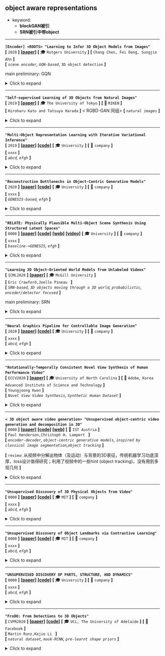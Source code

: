 ## object aware representations

 - keyword:
    - **blockGAN被引**
    - **SRN被引中带object**

---

**`[Encoder] <ROOTS> "Learning to Infer 3D Object Models from Images"`**  
**[** `2020` **]** **[[paper]](https://arxiv.org/pdf/2006.06130.pdf)**  **[** :mortar_board: `Rutgers University` **]** 
**[**  `Chang Chen, Fei Deng, Sungjin Ahn` **]**  
**[** _`scene encoder`, `GQN-based`_, `3D object detection` **]**  

main preliminary: GQN

<details>
  <summary>Click to expand</summary>


![image-20201027191207023](media/image-20201027191207023.png)


- **前景背景区分方式**： 通过其`Scene Encoder`；其实是在GVFM下做3D物体检测
  
  - 把3D 空间分为 $`N_{max}=N_x \times N_y \times N_z`$ 个cell，每个最多检测1个物体（类似Yolo，扩展到三维）；
  - 检测是否有一个物体其中心落在了cell内；如果有，那么回归出一个连续量 $`\boldsymbol{z}_{ijk}^{where} \in \mathbb{R}^3`$ 来specify坐标
  - 具体做法：把一系列context 观测 $`\mathcal{C}=\{(\boldsymbol{x}_c, \boldsymbol{y}_c)\}`$ encode into a Geometric Volume Feature Map 三维体素特征空间 $`\boldsymbol{r} \in \mathbb{R}^{N_x \times N_y \times N_z \times d}`$ ，逐个cell infer 是否有物体以及中心点坐标
  
    - GVFM需要把一系列partial observation aggregate起来；
    - ① 对$`\mathcal{C}`$ 计算一个order-invariant summary $`\psi`$ ：$`\psi=\sum_{c=1}^{\lvert\mathcal{C} \rvert} \psi_{\mathcal{c}}=\sum_{c=1}^{\lvert\mathcal{C} \rvert} f_\psi(x_c, y_c)`$  
    - ② 对 $`\psi`$ 应用一个3D transposed convolution 来把 scene-level 表征$`\psi`$ split 成单个的$`\boldsymbol{r}_{ijk}`$ slots
- **主要贡献**
  - object-aware scene encoder，把一系列观测首先映射到体素特征空间，再逐cell检测回归有无物体及中心坐标
    - ==思考== ：
      - 这个decoder可以设法用于我们的拓扑图构建
      - 我们是用拓扑图的形式来organize各个物体；每个feature只来自于一个物体的观测，也只存一个物体的信息
  - 重点考虑了object level如何重建图片；对我们会有一定帮助
- **效果**

![img](media/bcd05a95-3328-4004-af8f-42e62294b993.png)

</details>

---

**`"Self-supervised Learning of 3D Objects from Natural Images"`**  
**[** `2019` **]** **[[paper]](https://arxiv.org/pdf/1911.08850.pdf)**  **[** :mortar_board: `The University of Tokyo` **]** **[** :office: `RIKEN` **]**  
**[**  `Hiroharu Kato and Tatsuya Harada`  **]** < RGBD-GAN 同组> 
**[** _`natural images`_ **]**  

<details>
  <summary>Click to expand</summary>

- **自监督的方式，从真实世界图片中提取出3D物体**

- **两阶段训练**


  - 首先学习一个base shape，然后从base shape到full model
  - 如果不用两阶段训练，学习到的形状都变成了一个椭球，变得模糊化了。
  - <br>![img](media/0473e31c-1289-4436-9167-a4483a143024.png)

- <br>![img](media/d7558150-cfef-48ad-9ce7-05cc20ceb89e.png)

- **主要贡献**
  
- > 为了应对复杂的形状、复杂的真实世界背景，使用对于物体表面和背景的强regularization
  >
  > To suppress it, we propose using strong regularization and constraints on object surfaces and background images. 
  >
  > 可以从cifar10, pascal这样的数据集中重建出各种各样的物体
  >
  > 由于数据集中经常有ill-posed摆放的图片，学习出并且利用先验知识是关键。
  >
  > Since this is a severely ill-posed problem, learning and leveraging the prior knowledge of objects is the key to this task.

</details>

---

**`"Multi-Object Representation Learning with Iterative Variational Inference"`**  
**[** `2019` **]** **[[paper]](https://arxiv.org/pdf/1903.00450.pdf)** **[[code]](https://www.github.com)** **[** :mortar_board: `University` **]** **[** :office: `company` **]**  
**[**  `xxxx`  **]**  
**[** _`abcd`, `efgh`_ **]**  

<details>
  <summary>Click to expand</summary>

- **主要贡献**
  - 

</details>

---

**`"Reconstruction Bottlenecks in Object-Centric Generative Models"`**  
**[** `2020` **]** **[[paper]](https://arxiv.org/pdf/2007.06245.pdf)** **[[code]](https://www.github.com)** **[** :mortar_board: `University` **]** **[** :office: `company` **]**  
**[**  `xxxx`  **]**  
**[** _`GENESIS-based`, `efgh`_ **]**  

<details>
  <summary>Click to expand</summary>

- **主要贡献**
  - 

</details>

---

**`"RELATE: Physically Plausible Multi-Object Scene Synthesis Using Structured Latent Spaces"`**  
**[** `0000` **]** **[[paper]](https://arxiv.org/pdf/2007.01272.pdf)** **[[code]](https://github.com/hyenal/relate)** **[[web]](http://geometry.cs.ucl.ac.uk/projects/2020/relate/)** **[[video]](http://geometry.cs.ucl.ac.uk/projects/2020/relate/paper_docs/EhrhardtGrothEtAl_Relate_NeurIPS_2020.webm)** **[** :mortar_board: `University` **]** **[** :office: `company` **]**  
**[**  `xxxx`  **]**  
**[** _`baseline->GENESIS`, `efgh`_ **]**  

<details>
  <summary>Click to expand</summary>


![teaser](media/teaser.png)


- **主要贡献**
  - 

</details>

---

**`"Learning 3D Object-Oriented World Models from Unlabeled Videos"`**  
**[** `ICML2020` **]** **[[paper]](http://e2crawfo.github.io/pdfs/icml_ool_2020.pdf)**  **[** :mortar_board: `McGill University` **]**  
**[**  `Eric Crawford,Joelle Pineau `  **]**  
**[** _`SRN-based`, `3D objects moving through a 3D world`, `probabilistic`, `encoder/detector focused`_ **]**  

main preliminary: SRN

<details>
  <summary>Click to expand</summary>


| ![img](media/40c89125-3bd2-4651-9ec0-2cef3245ac11.png) |
| ------------------------------------------------------ |
|                                                        |




- **Motivation**
  
  - 不仅可以从感知流中分割出物体
  - 而且可以提取物体的3D信息、在3D空间中跟踪他们
- **主要特点**
  - **用的是SRN**
  - **物体是运动的；视频输入**

</details>

---

**`"Neural Graphics Pipeline for Controllable Image Generation"`**  
**[** `2020` **]** **[[paper]](https://arxiv.org/pdf/2006.10569.pdf)** **[[code]](https://www.github.com)** **[** :mortar_board: `University` **]** **[** :office: `company` **]**  
**[**  `xxxx`  **]**  
**[** _`abcd`, `efgh`_ **]**  

<details>
  <summary>Click to expand</summary>


| ![image-20201028160442930](media/image-20201028160442930.png) |
| ------------------------------------------------------------ |
|                                                              |




- **主要贡献**
  - 

</details>

---

**`"Rotationally-Temporally Consistent Novel View Synthesis of Human Performance Video"`**  
**[** `ECCV2020` **]** **[[paper]](https://www.ecva.net/papers/eccv_2020/papers_ECCV/papers/123490375.pdf)**  **[** :mortar_board: `University of North Carolina` **]** **[** :office: `Adobe`,` Korea Advanced Institute of Science and Technology` **]**  
**[**  `Youngjoong Kwon`  **]**  
**[** _`Novel View Video Synthesis`, `Synthetic Human Dataset`_ **]**  

<details>
  <summary>Click to expand</summary>
Authors: Youngjoong Kwon , Stefano Petrangeli , Dahun Kim , Haoliang Wang , Eunbyung Park , Viswanathan Swaminathan , and Henry Fuchs

![image-20201027202644934](media/image-20201027202644934.png)


- **主要贡献**
  - 

</details>

---

**`< 3D object aware video generation> "Unsupervised object-centric video generation and decomposition in 3D"`**  
**[** `0000` **]** **[[paper]](https://arxiv.org/pdf/2007.06705.pdf)** **[[code]](https://github.com/pmh47/o3v)** **[[web]](https://www.pmh47.net/o3v/)** **[** :office: `IST Austria` **]**  
**[**  `Paul Henderson,Christoph H. Lampert `  **]**  
**[** _`encoder-decoder`, `object-centric generative models`, `inspired by classical image segmentation`,`object tracking`_ **]**  

**[** `review`: 从视频中分解出物体（及运动）与背景的3D表征，传统机器学习功底深厚，loss设计值得研究；利用了视频中的一些hint (object tracking)，没有用到多视几何 **]**

<details>
  <summary>Click to expand</summary>


![img](media/6e9983a7-f1e3-4121-b15a-b7f05f0d6f9e.png)


- **前景背景区分方式**
  
  - 通过encoder 编码 context views of a video $`\{x_z, v_z\}`$ 为两个隐向量：scene embedding和camera paramter embedding，把这两个embedding decode为逐个cell中的是否有物体 + 各个物体的外观、pose参数 + 背景形状、材质
  - 借鉴了传统CV中图像分割的一些思想，依靠强大的loss设计，用encoder-decoder的方式实现了视频生成。泛化性未知
- **主要贡献**
  
  - 通过预测**分割**mask、随时间跟踪物体，把一段given **video** **分解**为其组成物体、背景
  - 通过预测深度、3D bbox， determine 场景及物体的3D结构
  - 生成连贯的视频，视频中物体在一个3D背景中进行3D空间移动
- **主要特点**
  - 从single latent code z  **decode into** G 个 objects的参数 和 背景的形状、材质
  - 每个object逐个被 decode为  pose parameter 和 apperance embedding
    - pose parameter具体操作：
    - 把空间划分为grid，每个cell infer是否有物体(0/1) ，infer每个物体距离cell中心的位移、旋转（并且都是随时间变化的）
  - 把每个物体的pose时间t序列 、外观embedding、背景形状、材质 随时间逐帧渲染
  - _**ego-centric**_ model
- **==loss / regularization==** （<u>*由于从2D videos中infer 3D结构是inherently ambiguous，因此需要regularization来避免degerate solutions*</u>）

  - L1 regularization on 物体速度大小：discourages local minima, 防止模型不能track物体
  - hinge regularization on 物体存在概率：discourages 物体在优化早期在shape还没适应(学到)时就消失
  - (inspired by *图像分割* 任务中的*Markov random fiields*) we penalize edges in the reconstructed foreground mask for occurring in areas of the original image that have small gradients. ：This discourages undesirable but mathematically-correct solutions where an object is in front of an untextured surface, and parts of that surface are incorporated in the object rather than the background. 

    - [ ] what ??
  - standard mesh regulirazers for 背景、mesh物体，避免degenerate shapes：L2 on Laplacian curvature, L1 on angles between faces, L1 on edge lenghts variance

</details>

---

**`"Unsupervised Discovery of 3D Physical Objects from Video"`**  
**[** `0000` **]** **[[paper]](https://arxiv.org/pdf/2007.12348.pdf)** **[[code]](https://www.github.com)** **[** :mortar_board: `MIT` **]** **[** :office: `company` **]**  
**[**  `xxxx`  **]**  
**[** _`abcd`, `efgh`_ **]**  

<details>
  <summary>Click to expand</summary>


| ![img](media/a946e1b7-fc9f-441a-b5cd-bafb3563a50a.png) |
| ------------------------------------------------------ |
| 利用物体缓慢移动的motion cue + physics ==(?)==         |




- **主要特点**
  
  - **数据集中的物体都是缓慢移动的；从motion cue中发现物体**
  - 用SDF表示每个物体
  
- **Motivation**


  - > we explore how physics, especially object interactions, facilitates learning to disentangle and segment instances from raw videos, and to infer the 3D geometry and position of each object, all without supervision
    >
    > 探索物理学：<u>尤其是物体之间的交互，促进学习出物体之间的解耦，从raw videos中</u>；

    - [ ] what is physics？


  - > our Physical Object Discovery Network (POD-Net) uses both multi-scale pixel cues and physical motion cues to accurately segment observable and partially occluded objects of varying sizes, and infer properties of those objects.
    >
    > 同时使用multi-scale的pixel cue和physical motion cue来精确地分割出可见的、部分被遮挡的尺寸多样的物体，并且infer这些物体的属性



</details>

---

**`"Unsupervised Discovery of Object Landmarks via Contrastive Learning"`**  
**[** `0000` **]** **[[paper]](https://arxiv.org/pdf/2006.14787.pdf)** **[[code]](https://www.github.com)** **[** :mortar_board: `MIT` **]** **[** :office: `company` **]**  
**[**  `xxxx`  **]**  
**[** _`abcd`, `efgh`_ **]**  

<details>
  <summary>Click to expand</summary>

- **主要贡献**
  - 

</details>

---

**`"UNSUPERVISED DISCOVERY OF PARTS, STRUCTURE, AND DYNAMICS"`**  
**[** `0000` **]** **[[paper]](https://abc.efg)** **[[code]](https://www.github.com)** **[** :mortar_board: `University` **]** **[** :office: `company` **]**  
**[**  `xxxx`  **]**  
**[** _`abcd`, `efgh`_ **]**  

<details>
  <summary>Click to expand</summary>

- **主要贡献**
  - 

</details>

---

**`"FroDO: From Detections to 3D Objects"`**  
**[** `CVPR2020` **]** **[[paper]](https://openaccess.thecvf.com/content_CVPR_2020/papers/Runz_FroDO_From_Detections_to_3D_Objects_CVPR_2020_paper.pdf)** **[[code]](https://www.github.com)** **[** :mortar_board: `UCL, The University of Adelaide` **]** **[** :office: `Facebook` **]**  
**[**  `Martin Runz,Kejie Li `  **]**  
**[** _`natural dataset`, `mask-RCNN`, `pre-learnt shape priors`_ **]**  

<details>
  <summary>Click to expand</summary>
Authos: Martin Runz, Kejie Li, Meng Tang , Lingni Ma , Chen Kong , Tanner Schmidt , Ian Reid , Lourdes Agapito, Julian Straub, Steven Lovegrove, and Richard Newcombed

| ![img](media/7493d181-c6cb-486d-a9a4-239e5415c984.png)       |
| ------------------------------------------------------------ |
| 从一个定位好的RGB输入序列，检测出物体并infer他们的pose和一个progressively fine grained and expressive 物体shape表征 |

- **前景背景区分方式**
  - **使用一个标准的检测、分割框架：mask RCNN**
  - 重点不在分割，而在对分割出来的物体multi view encoder成一个合适的object shape embedding

| ![img](media/85c27bf6-aca7-4c46-9b60-a2c8a3615a43.png) |
| ------------------------------------------------------ |
| 把                                                     |

| ![img](media/a21da736-1ecf-441f-91b0-ea7f2ed54e75.png)       |
| ------------------------------------------------------------ |
| 提出了一种新的joint shape embedding，利用了稀疏点云表征的效率和稠密surface表征的表达能力 |




- **主要贡献**
  - 

</details>